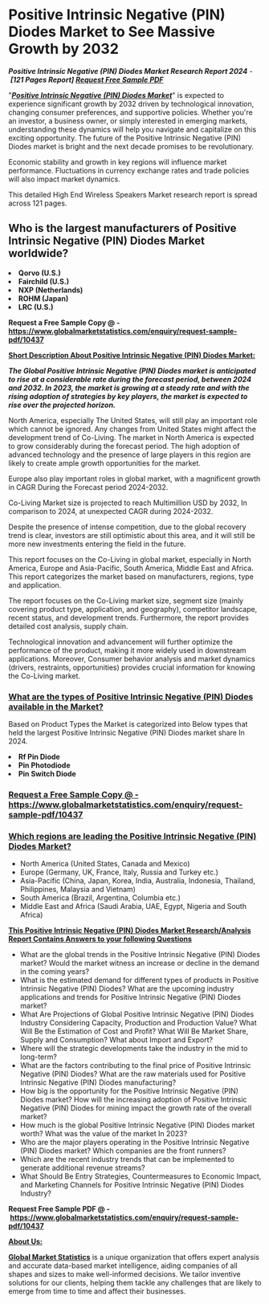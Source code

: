 <h1>Positive Intrinsic Negative (PIN) Diodes Market to See Massive Growth by 2032</h1><p><em><strong>Positive Intrinsic Negative (PIN) Diodes Market Research Report 2024</strong></em>&nbsp;-&nbsp;<em><strong>[121 Pages Report] </strong></em><em><strong><a href="https://www.globalmarketstatistics.com/enquiry/request-sample-pdf/10437">Request Free Sample PDF</a></strong></em></p><p>"<a style="font-style: italic; font-weight: bold;" href="https://www.globalmarketstatistics.com/market-reports/positive-intrinsic-negative-pin-diodes-market-10437">Positive Intrinsic Negative (PIN) Diodes Market</a>" is expected to experience significant growth by 2032 driven by technological innovation, changing consumer preferences, and supportive policies. Whether you're an investor, a business owner, or simply interested in emerging markets, understanding these dynamics will help you navigate and capitalize on this exciting opportunity. The future of the&nbsp;Positive Intrinsic Negative (PIN) Diodes market is bright and the next decade promises to be revolutionary.</p><p>Economic stability and growth in key regions will influence market performance. Fluctuations in currency exchange rates and trade policies will also impact market dynamics.</p><p>This detailed&nbsp;High End Wireless Speakers Market research report is spread across 121 pages.</p><h2><strong>Who is the largest manufacturers of Positive Intrinsic Negative (PIN) Diodes Market worldwide?</strong></h2><p><strong><li>Qorvo (U.S.)<li>Fairchild (U.S.)<li>NXP (Netherlands)<li>ROHM (Japan)<li>LRC (U.S.)</strong></p><p><strong>Request a Free Sample Copy @ - <a href="https://www.globalmarketstatistics.com/enquiry/request-sample-pdf/10437">https://www.globalmarketstatistics.com/enquiry/request-sample-pdf/10437</a></strong></p><p><strong><u>Short Description About Positive Intrinsic Negative (PIN) Diodes Market:</u></strong></p><p><strong><em>The Global Positive Intrinsic Negative (PIN) Diodes market is anticipated to rise at a considerable rate during the forecast period, between 2024 and 2032. In 2023, the market is growing at a steady rate and with the rising adoption of strategies by key players, the market is expected to rise over the projected horizon.</em></strong></p><p>North America, especially The United States, will still play an important role which cannot be ignored. Any changes from United States might affect the development trend of Co-Living. The market in North America is expected to grow considerably during the forecast period. The high adoption of advanced technology and the presence of large players in this region are likely to create ample growth opportunities for the market.</p><p>Europe also play important roles in global market, with a magnificent growth in CAGR During the Forecast period 2024-2032.</p><p>Co-Living Market size is projected to reach Multimillion USD by 2032, In comparison to 2024, at unexpected CAGR during 2024-2032.</p><p>Despite the presence of intense competition, due to the global recovery trend is clear, investors are still optimistic about this area, and it will still be more new investments entering the field in the future.</p><p>This report focuses on the Co-Living in global market, especially in North America, Europe and Asia-Pacific, South America, Middle East and Africa. This report categorizes the market based on manufacturers, regions, type and application.</p><p>The report focuses on the Co-Living market size, segment size (mainly covering product type, application, and geography), competitor landscape, recent status, and development trends. Furthermore, the report provides detailed cost analysis, supply chain.</p><p>Technological innovation and advancement will further optimize the performance of the product, making it more widely used in downstream applications. Moreover, Consumer behavior analysis and market dynamics (drivers, restraints, opportunities) provides crucial information for knowing the Co-Living market.</p><h3 class="rank-math-question "><span style="text-decoration: underline;">What are the types of Positive Intrinsic Negative (PIN) Diodes available in the Market?</span></h3><p>Based on Product Types the Market is categorized into Below types that held the largest Positive Intrinsic Negative (PIN) Diodes market share In 2024.</p><p><strong><li>Rf Pin Diode<li>Pin Photodiode<li>Pin Switch Diode</strong></p><h3 class="rank-math-question "><span style="text-decoration: underline;">Request a Free Sample Copy @ - <a href="https://www.globalmarketstatistics.com/enquiry/request-sample-pdf/10437">https://www.globalmarketstatistics.com/enquiry/request-sample-pdf/10437</a></span></h3><h3 class="rank-math-question "><span style="text-decoration: underline;">Which regions are leading the Positive Intrinsic Negative (PIN) Diodes Market?</span></h3><ul><li>North America (United States, Canada and Mexico)</li><li>Europe (Germany, UK, France, Italy, Russia and Turkey etc.)</li><li>Asia-Pacific (China, Japan, Korea, India, Australia, Indonesia, Thailand, Philippines, Malaysia and Vietnam)</li><li>South America (Brazil, Argentina, Columbia etc.)</li><li>Middle East and Africa (Saudi Arabia, UAE, Egypt, Nigeria and South Africa)</li></ul><p><strong><u>This Positive Intrinsic Negative (PIN) Diodes Market Research/Analysis Report Contains Answers to your following Questions</u></strong></p><ul><li>What are the global trends in the Positive Intrinsic Negative (PIN) Diodes market? Would the market witness an increase or decline in the demand in the coming years?</li><li>What is the estimated demand for different types of products in Positive Intrinsic Negative (PIN) Diodes? What are the upcoming industry applications and trends for Positive Intrinsic Negative (PIN) Diodes market?</li><li>What Are Projections of Global Positive Intrinsic Negative (PIN) Diodes Industry Considering Capacity, Production and Production Value? What Will Be the Estimation of Cost and Profit? What Will Be Market Share, Supply and Consumption? What about Import and Export?</li><li>Where will the strategic developments take the industry in the mid to long-term?</li><li>What are the factors contributing to the final price of Positive Intrinsic Negative (PIN) Diodes? What are the raw materials used for Positive Intrinsic Negative (PIN) Diodes manufacturing?</li><li>How big is the opportunity for the Positive Intrinsic Negative (PIN) Diodes market? How will the increasing adoption of Positive Intrinsic Negative (PIN) Diodes for mining impact the growth rate of the overall market?</li><li>How much is the global Positive Intrinsic Negative (PIN) Diodes market worth? What was the value of the market In 2023?</li><li>Who are the major players operating in the Positive Intrinsic Negative (PIN) Diodes market? Which companies are the front runners?</li><li>Which are the recent industry trends that can be implemented to generate additional revenue streams?</li><li>What Should Be Entry Strategies, Countermeasures to Economic Impact, and Marketing Channels for Positive Intrinsic Negative (PIN) Diodes Industry?</li></ul><p><strong>Request Free Sample PDF @ -&nbsp;<a href="https://www.globalmarketstatistics.com/enquiry/request-sample-pdf/10437">https://www.globalmarketstatistics.com/enquiry/request-sample-pdf/10437</a></strong></p><p><strong><u>About Us:</u></strong></p><p><strong><a href="https://www.globalmarketstatistics.com/">Global Market Statistics</a></strong> is a unique organization that offers expert analysis and accurate data-based market intelligence, aiding companies of all shapes and sizes to make well-informed decisions. We tailor inventive solutions for our clients, helping them tackle any challenges that are likely to emerge from time to time and affect their businesses.</p>
